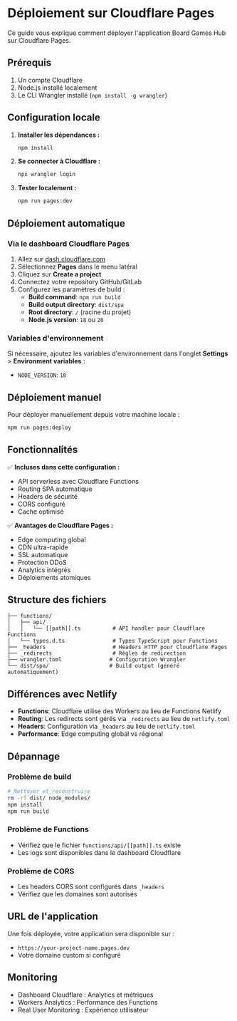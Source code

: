 # Déploiement sur Cloudflare Pages

Ce guide vous explique comment déployer l'application Board Games Hub sur Cloudflare Pages.

## Prérequis

1. Un compte Cloudflare
2. Node.js installé localement
3. Le CLI Wrangler installé (`npm install -g wrangler`)

## Configuration locale

1. **Installer les dépendances :**

   ```bash
   npm install
   ```

2. **Se connecter à Cloudflare :**

   ```bash
   npx wrangler login
   ```

3. **Tester localement :**
   ```bash
   npm run pages:dev
   ```

## Déploiement automatique

### Via le dashboard Cloudflare Pages

1. Allez sur [dash.cloudflare.com](https://dash.cloudflare.com)
2. Sélectionnez **Pages** dans le menu latéral
3. Cliquez sur **Create a project**
4. Connectez votre repository GitHub/GitLab
5. Configurez les paramètres de build :
   - **Build command**: `npm run build`
   - **Build output directory**: `dist/spa`
   - **Root directory**: `/` (racine du projet)
   - **Node.js version**: `18` ou `20`

### Variables d'environnement

Si nécessaire, ajoutez les variables d'environnement dans l'onglet **Settings** > **Environment variables** :

- `NODE_VERSION`: `18`

## Déploiement manuel

Pour déployer manuellement depuis votre machine locale :

```bash
npm run pages:deploy
```

## Fonctionnalités

✅ **Incluses dans cette configuration :**

- API serverless avec Cloudflare Functions
- Routing SPA automatique
- Headers de sécurité
- CORS configuré
- Cache optimisé

✅ **Avantages de Cloudflare Pages :**

- Edge computing global
- CDN ultra-rapide
- SSL automatique
- Protection DDoS
- Analytics intégrés
- Déploiements atomiques

## Structure des fichiers

```
├── functions/
│   ├── api/
│   │   └── [[path]].ts          # API handler pour Cloudflare Functions
│   └── types.d.ts               # Types TypeScript pour Functions
├── _headers                     # Headers HTTP pour Cloudflare Pages
├── _redirects                   # Règles de redirection
├── wrangler.toml               # Configuration Wrangler
└── dist/spa/                   # Build output (généré automatiquement)
```

## Différences avec Netlify

- **Functions**: Cloudflare utilise des Workers au lieu de Functions Netlify
- **Routing**: Les redirects sont gérés via `_redirects` au lieu de `netlify.toml`
- **Headers**: Configuration via `_headers` au lieu de `netlify.toml`
- **Performance**: Edge computing global vs régional

## Dépannage

### Problème de build

```bash
# Nettoyer et reconstruire
rm -rf dist/ node_modules/
npm install
npm run build
```

### Problème de Functions

- Vérifiez que le fichier `functions/api/[[path]].ts` existe
- Les logs sont disponibles dans le dashboard Cloudflare

### Problème de CORS

- Les headers CORS sont configurés dans `_headers`
- Vérifiez que les domaines sont autorisés

## URL de l'application

Une fois déployée, votre application sera disponible sur :

- `https://your-project-name.pages.dev`
- Votre domaine custom si configuré

## Monitoring

- Dashboard Cloudflare : Analytics et métriques
- Workers Analytics : Performance des Functions
- Real User Monitoring : Expérience utilisateur
